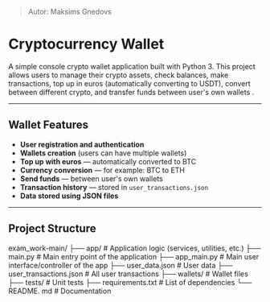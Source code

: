> Autor: Maksims Gnedovs

# Cryptocurrency Wallet

A simple console crypto wallet application built with Python 3. This project allows users to manage their crypto assets, check balances, make transactions, top up in euros (automatically converting to USDT), convert between different crypto, and transfer funds between user's own wallets .

---

## Wallet Features

- **User registration and authentication**
- **Wallets creation** (users can have multiple wallets)
- **Top up with euros** — automatically converted to BTC
- **Currency conversion** — for example: BTC to ETH
- **Send funds** — between user's own wallets
- **Transaction history** — stored in `user_transactions.json`
- **Data stored using JSON files**

---

## Project Structure
exam_work-main/
├── app/                       # Application logic (services, utilities, etc.)
├── main.py                   # Main entry point of the application
├── app_main.py               # Main user interface/controller of the app
├── user_data.json            # User data
├── user_transactions.json    # All user transactions
├── wallets/                  # Wallet files
├── tests/                    # Unit tests
├── requirements.txt          # List of dependencies
└── README. md                 # Documentation


